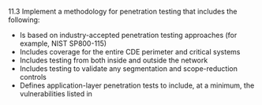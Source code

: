 11.3 Implement a methodology for 
penetration testing that includes the 
following: 

* Is based on industry-accepted penetration testing approaches (for example, NIST SP800-115) 
* Includes coverage for the entire CDE perimeter and critical systems 
* Includes testing from both inside and outside the network 
* Includes testing to validate any segmentation and scope-reduction controls 
* Defines application-layer penetration tests to include, at a minimum, the vulnerabilities listed in 
